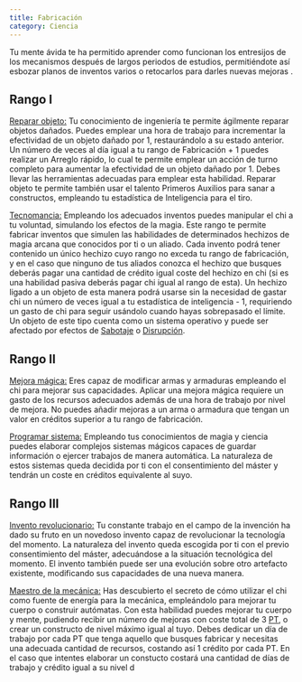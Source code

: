 ```yaml
---
title: Fabricación
category: Ciencia
---
```


Tu mente ávida te ha permitido aprender como funcionan los entresijos de los mecanismos después de largos periodos de estudios, permitiéndote así esbozar planos de inventos varios o retocarlos para darles nuevas mejoras .

## Rango I

<u>Reparar objeto:</u> Tu conocimiento de ingeniería te permite ágilmente reparar objetos dañados. Puedes emplear una hora de trabajo para incrementar la efectividad de un objeto dañado por 1, restaurándolo a su estado anterior. Un número de veces al día igual a tu rango de Fabricación + 1 puedes realizar un Arreglo rápido, lo cual te permite emplear un acción de turno completo para aumentar la efectividad de un objeto dañado por 1. Debes llevar las herramientas adecuadas para emplear esta habilidad. Reparar objeto te permite también usar el talento Primeros Auxilios para sanar a constructos, empleando tu estadística de Inteligencia para el tiro.

<u>Tecnomancia:</u> Empleando los adecuados inventos puedes manipular el chi a tu voluntad, simulando los efectos de la magia. Este rango te permite fabricar inventos que simulen las habilidades de determinados hechizos de magia arcana que conocidos por ti o un aliado. Cada invento podrá tener contenido un único hechizo cuyo rango no exceda tu rango de fabricación, y en el caso que ninguno de tus aliados conozca el hechizo que busques deberás pagar una cantidad de crédito igual coste del hechizo en chi (si es una habilidad pasiva deberás pagar chi igual al rango de esta). Un hechizo ligado a un objeto de esta manera podrá usarse sin la necesidad de gastar chi un número de veces igual a tu estadística de inteligencia - 1, requiriendo un gasto de chi para seguir usándolo cuando hayas sobrepasado el límite. Un objeto de este tipo cuenta como un sistema operativo y puede ser afectado por efectos de [Sabotaje](https://raldamain.com/rules/Rangos/Ciencia/sabotaje.html) o [Disrupción](https://raldamain.com/rules/Rangos/Magia%20arcana/magia%20protectora.html#rango-i).

## Rango II

<u>Mejora mágica:</u> Eres capaz de modificar armas y armaduras empleando el chi para mejorar sus capacidades. Aplicar una mejora mágica requiere un gasto de los recursos adecuados además de una hora de trabajo por nivel de mejora. No puedes añadir mejoras a un arma o armadura que tengan un valor en créditos superior a tu rango de fabricación.

<u>Programar sistema:</u> Empleando tus conocimientos de magia y ciencia puedes elaborar complejos sistemas mágicos capaces de guardar información o ejercer trabajos de manera automática. La naturaleza de estos sistemas queda decidida por ti con el consentimiento del máster y tendrán un coste en créditos equivalente al suyo.

## Rango III

<u>Invento revolucionario:</u> Tu constante trabajo en el campo de la invención ha dado su fruto en un novedoso invento capaz de revolucionar la tecnología del momento. La naturaleza del invento queda escogida por ti con el previo consentimiento del máster, adecuándose a la situación tecnológica del momento. El invento también puede ser una evolución sobre otro artefacto existente, modificando sus capacidades de una nueva manera. 

<u>Maestro de la mecánica:</u> Has descubierto el secreto de cómo utilizar el chi como fuente de energía para la mecánica, empleándolo para mejorar tu cuerpo o construir autómatas. Con esta habilidad puedes mejorar tu cuerpo y mente, pudiendo recibir un número de mejoras con coste total de 3 [PT](https://raldamain.com/rules/Reglas%20adicionales/crear%20criaturas.html#puntos-de-transformaci%C3%B3n), o crear un constructo de nivel máximo igual al tuyo. Debes dedicar un día de trabajo por cada PT que tenga aquello que busques fabricar y necesitas una adecuada cantidad de recursos, costando así 1 crédito por cada PT. En el caso que intentes elaborar un constucto costará una cantidad de días de trabajo y crédito igual a su nivel d